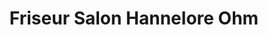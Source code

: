 ---
title: "Friseur Salon Hannelore Ohm"
url: /bielefeld/friseur-salon-hannelore-ohm/
shop: Friseur
---